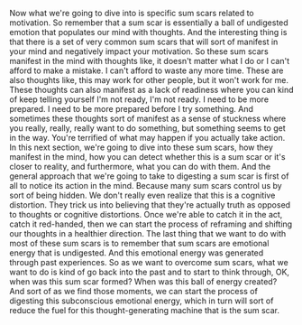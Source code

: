  Now what we're going to dive into is specific sum scars related to motivation. So remember that a sum scar is essentially a ball of undigested emotion that populates our mind with thoughts. And the interesting thing is that there is a set of very common sum scars that will sort of manifest in your mind and negatively impact your motivation. So these sum scars manifest in the mind with thoughts like, it doesn't matter what I do or I can't afford to make a mistake. I can't afford to waste any more time. These are also thoughts like, this may work for other people, but it won't work for me. These thoughts can also manifest as a lack of readiness where you can kind of keep telling yourself I'm not ready, I'm not ready. I need to be more prepared. I need to be more prepared before I try something. And sometimes these thoughts sort of manifest as a sense of stuckness where you really, really, really want to do something, but something seems to get in the way. You're terrified of what may happen if you actually take action. In this next section, we're going to dive into these sum scars, how they manifest in the mind, how you can detect whether this is a sum scar or it's closer to reality, and furthermore, what you can do with them. And the general approach that we're going to take to digesting a sum scar is first of all to notice its action in the mind. Because many sum scars control us by sort of being hidden. We don't really even realize that this is a cognitive distortion. They trick us into believing that they're actually truth as opposed to thoughts or cognitive distortions. Once we're able to catch it in the act, catch it red-handed, then we can start the process of reframing and shifting our thoughts in a healthier direction. The last thing that we want to do with most of these sum scars is to remember that sum scars are emotional energy that is undigested. And this emotional energy was generated through past experiences. So as we want to overcome sum scars, what we want to do is kind of go back into the past and to start to think through, OK, when was this sum scar formed? When was this ball of energy created? And sort of as we find those moments, we can start the process of digesting this subconscious emotional energy, which in turn will sort of reduce the fuel for this thought-generating machine that is the sum scar.